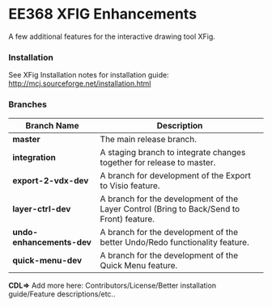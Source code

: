 # EE368 XFIG Enhancements

A few additional features for the interactive drawing tool XFig.

### Installation

See XFig Installation notes for installation guide: http://mcj.sourceforge.net/installation.html

### Branches

| Branch Name           | Description                                                                              |
|-----------------------|------------------------------------------------------------------------------------------|
| **master**                | The main release branch.                                                                 |
| **integration**           | A staging branch to integrate changes together for release to master.                    |
| **export-2-vdx-dev**      | A branch for development of the Export to Visio feature.                                 |
| **layer-ctrl-dev**        | A branch for the development of the Layer Control (Bring to Back/Send to Front) feature. |
| **undo-enhancements-dev** | A branch for the development of the better Undo/Redo functionality feature.              |
| **quick-menu-dev**        | A branch for the development of the Quick Menu feature.                                  |


**CDL=>** Add more here: Contributors/License/Better installation guide/Feature descriptions/etc..